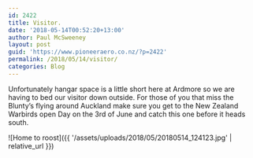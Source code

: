 ```yaml
---
id: 2422
title: Visitor.
date: '2018-05-14T00:52:20+13:00'
author: Paul McSweeney
layout: post
guid: 'https://www.pioneeraero.co.nz/?p=2422'
permalink: /2018/05/14/visitor/
categories: Blog
---
```


Unfortunately hangar space is a little short here at Ardmore so we are having to bed our visitor down outside. For those of you that miss the Blunty’s flying around Auckland make sure you get to the New Zealand Warbirds open Day on the 3rd of June and catch this one before it heads south.

![Home to roost]({{ '/assets/uploads/2018/05/20180514_124123.jpg' | relative_url }})
